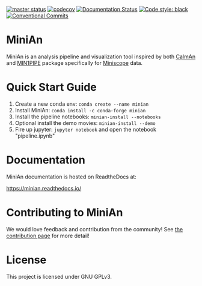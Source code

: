 [![master status](https://github.com/denisecailab/minian/workflows/pytest/badge.svg?branch=master)](https://github.com/DeniseCaiLab/minian/actions?query=workflow%3Apytest)
[![codecov](https://codecov.io/gh/DeniseCaiLab/minian/branch/master/graph/badge.svg)](https://codecov.io/gh/DeniseCaiLab/minian)
[![Documentation Status](https://readthedocs.org/projects/minian/badge/?version=latest)](https://minian.readthedocs.io/en/latest/?badge=latest)
[![Code style: black](https://img.shields.io/badge/code%20style-black-000000.svg)](https://github.com/psf/black)
[![Conventional Commits](https://img.shields.io/badge/Conventional%20Commits-1.0.0-yellow.svg)](https://conventionalcommits.org)


# MiniAn

MiniAn is an analysis pipeline and visualization tool inspired by both [CaImAn](https://github.com/flatironinstitute/CaImAn) and [MIN1PIPE](https://github.com/JinghaoLu/MIN1PIPE) package specifically for [Miniscope](http://miniscope.org/index.php/Main_Page) data.

# Quick Start Guide

1. Create a new conda env: `conda create --name minian`
2. Install MiniAn: `conda install -c conda-forge minian`
3. Install the pipeline notebooks: `minian-install --notebooks`
4. Optional install the demo movies: `minian-install --demo`
5. Fire up jupyter: `jupyter notebook` and open the notebook "pipeline.ipynb"

# Documentation

MiniAn documentation is hosted on ReadtheDocs at:

https://minian.readthedocs.io/

# Contributing to MiniAn

We would love feedback and contribution from the community!
See [the contribution page](https://minian.readthedocs.io/en/latest/start_guide/contribute.html) for more detail!

# License

This project is licensed under GNU GPLv3.
